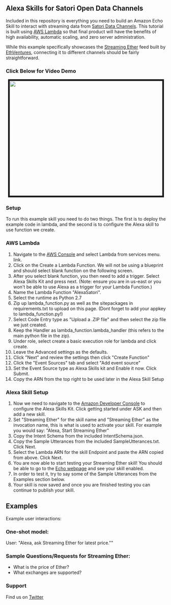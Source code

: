 ## Alexa Skills for Satori Open Data Channels

Included in this repository is everything you need to build an Amazon Echo Skill to interact with streaming data from [Satori Data Channels](https://www.satori.com/channels/).  This tutorial is built using [AWS Lambda](http://aws.amazon.com/lambda) so that final product will have the benefits of high availability, automatic scaling, and zero server administration.

While this example specifically showcases the [Streaming Ether](https://www.satori.com/channels/complete-ethereum-market-data) feed built by [EthVentures](https://ethventures.io), connecting it to different channels should be fairly straightforward.

### Click Below for Video Demo
<p align="center">
<a href="https://youtu.be/KLJZy5wTkII" target="blank">
<img src="http://img.youtube.com/vi/KLJZy5wTkII/0.jpg"
 width=480 height=360 border=5></a>
</p>

### Setup
To run this example skill you need to do two things. The first is to deploy the example code in lambda, and the second is to configure the Alexa skill to use function we create.


### AWS Lambda
1. Navigate to the [AWS Console](https://console.aws.amazon.com/lambda/home?region=us-east-1#/functions) and select Lambda from services menu. link.
2. Click on the Create a Lambda Function. We will not be using a blueprint and should select blank function on the following screen.
3. After you select blank function, you then need to add a trigger. Select Alexa Skills Kit and press next. (Note: ensure you are in us-east or you won't be able to use Alexa as a trigger for your Lambda Function.)
4. Name the Lambda Function "AlexaSatori".
5. Select the runtime as Python 2.7
6. Zip up lambda_function.py as well as the sitepackages in requirements.txt to upload on this page. (Dont forget to add your appkey to lambda_function.py!)
7. Select Code Entry type as "Upload a .ZIP file" and then select the zip file we just created.
8. Keep the Handler as lambda_function.lambda_handler (this refers to the main python file in the zip).
9. Under role, select create a basic execution role for lambda and click create.
10. Leave the Advanced settings as the defaults.
11. Click "Next" and review the settings then click "Create Function"
12. Click the "Event Sources" tab and select "Add event source"
13. Set the Event Source type as Alexa Skills kit and Enable it now. Click Submit.
14. Copy the ARN from the top right to be used later in the Alexa Skill Setup

### Alexa Skill Setup
1. Now we need to navigate to the [Amazon Developer Console](https://developer.amazon.com/edw/home.html) to configure the Alexa Skills Kit. Click getting started under ASK and then add a new skill.
2. Set "Streaming Ether" for the skill name and "Streaming Ether" as the invocation name, this is what is used to activate your skill. For example you would say: "Alexa, Start Streaming Ether"
3. Copy the Intent Schema from the included IntentSchema.json.
4. Copy the Sample Utterances from the included SampleUtterances.txt. Click Next.
5. Select the Lambda ARN for the skill Endpoint and paste the ARN copied from above. Click Next.
6. You are now able to start testing your Streaming Ether skill! You should be able to go to the [Echo webpage](http://echo.amazon.com/#skills) and see your skill enabled.
7. In order to test it, try to say some of the Sample Utterances from the Examples section below.
8. Your skill is now saved and once you are finished testing you can continue to publish your skill.

## Examples
Example user interactions:

### One-shot model:
  User:  "Alexa, ask Streaming Ether for latest price.""

### Sample Questions/Requests for Streaming Ether:
- What is the price of Ether?
- What exchanges are supported?

### Support
Find us on [Twitter](https://twitter.com/ethventuresio)
